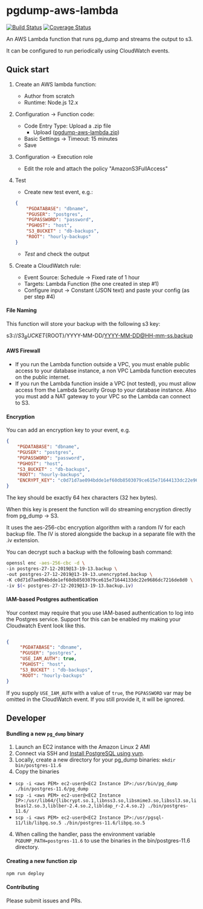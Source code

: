 # pgdump-aws-lambda

[![Build Status](https://travis-ci.org/jameshy/pgdump-aws-lambda.svg?branch=master)](https://travis-ci.org/jameshy/pgdump-aws-lambda)
[![Coverage Status](https://coveralls.io/repos/github/jameshy/pgdump-aws-lambda/badge.svg?branch=master)](https://coveralls.io/github/jameshy/pgdump-aws-lambda?branch=master)

An AWS Lambda function that runs pg_dump and streams the output to s3.

It can be configured to run periodically using CloudWatch events.

## Quick start

1. Create an AWS lambda function:
    - Author from scratch
    - Runtime: Node.js 12.x
2. Configuration -> Function code:
    - Code Entry Type: Upload a .zip file
        - Upload ([pgdump-aws-lambda.zip](https://github.com/jameshy/pgdump-aws-lambda/releases/latest))
    - Basic Settings -> Timeout: 15 minutes
    - Save
3. Configuration -> Execution role
    - Edit the role and attach the policy "AmazonS3FullAccess"
4. Test
    - Create new test event, e.g.:
    ```json
    {
        "PGDATABASE": "dbname",
        "PGUSER": "postgres",
        "PGPASSWORD": "password",
        "PGHOST": "host",
        "S3_BUCKET" : "db-backups",
        "ROOT": "hourly-backups"
    }
    ```
    - *Test* and check the output

5. Create a CloudWatch rule:
    - Event Source: Schedule -> Fixed rate of 1 hour
    - Targets: Lambda Function (the one created in step #1)
    - Configure input -> Constant (JSON text) and paste your config (as per step #4)


#### File Naming

This function will store your backup with the following s3 key:

s3://${S3_BUCKET}${ROOT}/YYYY-MM-DD/YYYY-MM-DD@HH-mm-ss.backup

#### AWS Firewall

- If you run the Lambda function outside a VPC, you must enable public access to your database instance, a non VPC Lambda function executes on the public internet.
- If you run the Lambda function inside a VPC (not tested), you must allow access from the Lambda Security Group to your database instance. Also you must add a NAT gateway to your VPC so the Lambda can connect to S3.

#### Encryption

You can add an encryption key to your event, e.g.

```json
{
    "PGDATABASE": "dbname",
    "PGUSER": "postgres",
    "PGPASSWORD": "password",
    "PGHOST": "host",
    "S3_BUCKET" : "db-backups",
    "ROOT": "hourly-backups",
    "ENCRYPT_KEY": "c0d71d7ae094bdde1ef60db8503079ce615e71644133dc22e9686dc7216de8d0"
}
```

The key should be exactly 64 hex characters (32 hex bytes).

When this key is present the function will do streaming encryption directly from pg_dump -> S3.

It uses the aes-256-cbc encryption algorithm with a random IV for each backup file.
The IV is stored alongside the backup in a separate file with the .iv extension.

You can decrypt such a backup with the following bash command:

```bash
openssl enc -aes-256-cbc -d \
-in postgres-27-12-2019@13-19-13.backup \
-out postgres-27-12-2019@13-19-13.unencrypted.backup \
-K c0d71d7ae094bdde1ef60db8503079ce615e71644133dc22e9686dc7216de8d0 \
-iv $(< postgres-27-12-2019@13-19-13.backup.iv)
```

#### IAM-based Postgres authentication

Your context may require that you use IAM-based authentication to log into the Postgres service.
Support for this can be enabled my making your Cloudwatch Event look like this.

```json

{
     "PGDATABASE": "dbname",
     "PGUSER": "postgres",
     "USE_IAM_AUTH": true,
     "PGHOST": "host",
     "S3_BUCKET" : "db-backups",
     "ROOT": "hourly-backups"
}
```

If you supply `USE_IAM_AUTH` with a value of `true`, the `PGPASSWORD` var may be omitted in the CloudWatch event.
If you still provide it, it will be ignored.

## Developer

#### Bundling a new `pg_dump` binary
1. Launch an EC2 instance with the Amazon Linux 2 AMI
2. Connect via SSH and [Install PostgreSQL using yum](https://stackoverflow.com/questions/55798856/deploy-postgres11-to-elastic-beanstalk-requires-etc-redhat-release).
3. Locally, create a new directory for your pg_dump binaries: `mkdir bin/postgres-11.6`
3. Copy the binaries
 - `scp -i <aws PEM> ec2-user@<EC2 Instance IP>:/usr/bin/pg_dump ./bin/postgres-11.6/pg_dump`
 - `scp -i <aws PEM> ec2-user@<EC2 Instance IP>:/usr/lib64/{libcrypt.so.1,libnss3.so,libsmime3.so,libssl3.so,libsasl2.so.3,liblber-2.4.so.2,libldap_r-2.4.so.2} ./bin/postgres-11.6/`
 - `scp -i <aws PEM> ec2-user@<EC2 Instance IP>:/usr/pgsql-11/lib/libpq.so.5 ./bin/postgres-11.6/libpq.so.5`
4. When calling the handler, pass the environment variable `PGDUMP_PATH=postgres-11.6` to use the binaries in the bin/postgres-11.6 directory.

#### Creating a new function zip

`npm run deploy`

#### Contributing

Please submit issues and PRs.
